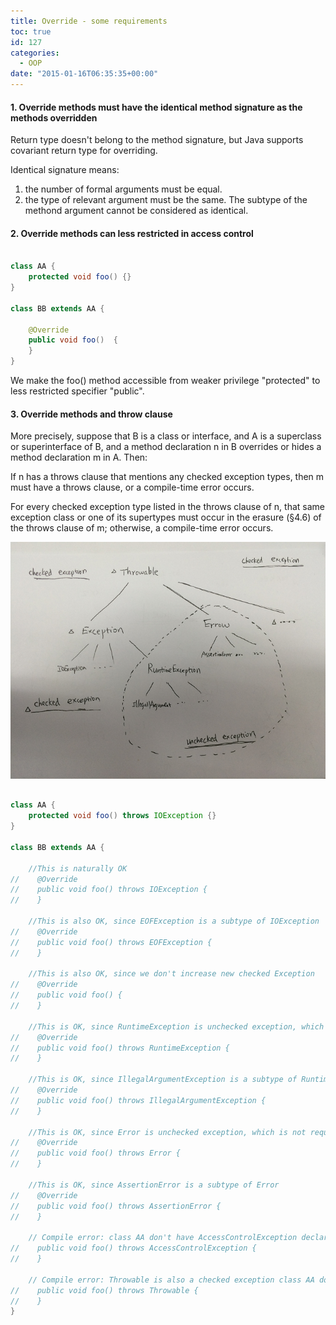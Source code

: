 ```yaml
---
title: Override - some requirements
toc: true
id: 127
categories:
  - OOP
date: "2015-01-16T06:35:35+00:00"
---
```


#### 1\. Override methods must have the identical method signature as the methods overridden

Return type doesn't belong to the method signature, but Java supports covariant return type for overriding.

Identical signature means:
1) the number of formal arguments must be equal.
2) the type of relevant argument must be the same. The subtype of the methond argument cannot be considered as identical.

#### 2\. Override methods can less restricted in access control



```java

class AA {
    protected void foo() {}
}

class BB extends AA {

    @Override
    public void foo()  {
    }
}
```


We make the foo() method accessible from weaker privilege "protected" to less restricted specifier "public".

#### 3\. Override methods and throw clause

More precisely, suppose that B is a class or interface, and A is a superclass or superinterface of B, and a method declaration n in B overrides or hides a method declaration m in A. Then:

If n has a throws clause that mentions any checked exception types, then m must have a throws clause, or a compile-time error occurs.

For every checked exception type listed in the throws clause of n, that same exception class or one of its supertypes must occur in the erasure (§4.6) of the throws clause of m; otherwise, a compile-time error occurs.

![IMG_2690](/media/IMG_2690.png)



```java

class AA {
    protected void foo() throws IOException {}
}

class BB extends AA {

    //This is naturally OK
//    @Override
//    public void foo() throws IOException {
//    }

    //This is also OK, since EOFException is a subtype of IOException
//    @Override
//    public void foo() throws EOFException {
//    }

    //This is also OK, since we don't increase new checked Exception
//    @Override
//    public void foo() {
//    }

    //This is OK, since RuntimeException is unchecked exception, which is not requested
//    @Override
//    public void foo() throws RuntimeException {
//    }

    //This is OK, since IllegalArgumentException is a subtype of RuntimeException
//    @Override
//    public void foo() throws IllegalArgumentException {
//    }

    //This is OK, since Error is unchecked exception, which is not requested
//    @Override
//    public void foo() throws Error {
//    }

    //This is OK, since AssertionError is a subtype of Error
//    @Override
//    public void foo() throws AssertionError {
//    }

    // Compile error: class AA don't have AccessControlException declaration
//    public void foo() throws AccessControlException {
//    }

    // Compile error: Throwable is also a checked exception class AA don't have Throwable declaration
//    public void foo() throws Throwable {
//    }
}
```

